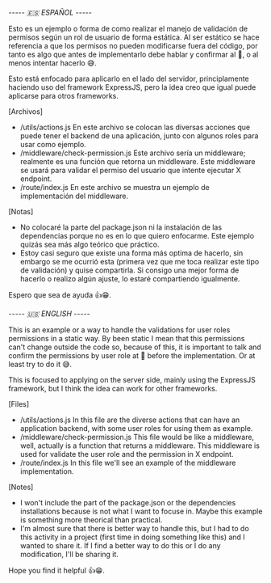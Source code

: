 *----- 🇪🇸 ESPAÑOL -----*

Esto es un ejemplo o forma de como realizar el manejo de validación de permisos según un rol de usuario de forma estática. Al ser estático se hace referencia a que los permisos no pueden modificarse fuera del código, por tanto es algo que antes de implementarlo debe hablar y confirmar al 💯, o al menos intentar hacerlo 😅.

Esto está enfocado para aplicarlo en el lado del servidor, principlamente haciendo uso del framework ExpressJS, pero la idea creo que igual puede aplicarse para otros frameworks.

[Archivos]
  - /utils/actions.js
    En este archivo se colocan las diversas acciones que puede tener el backend de una aplicación, junto con algunos roles para usar como ejemplo.
  - /middleware/check-permission.js
    Este archivo sería un middleware; realmente es una función que retorna un middleware. Este middleware se usará para validar el permiso del usuario que intente ejecutar X endpoint.
  - /route/index.js
    En este archivo se muestra un ejemplo de implementación del middleware.

[Notas]
  - No colocaré la parte del package.json ni la instalación de las dependencias porque no es en lo que quiero enfocarme. Este ejemplo quizás sea más algo teórico que práctico.
  - Estoy casi seguro que existe una forma más optima de hacerlo, sin embargo se me ocurrió esta (primera vez que me toca realizar este tipo de validación) y quise compartirla. Si consigo una mejor forma de hacerlo o realizo algún ajuste, lo estaré compartiendo igualmente.

Espero que sea de ayuda 👍😁.

*----- 🇺🇸 ENGLISH -----*

This is an example or a way to handle the validations for user roles permissions in a static way. By been static I mean that this permissions can't change outside the code so, because of this, it is important to talk and confirm the permissions by user role at 💯 before the implementation. Or at least try to do it 😅.

This is focused to applying on the server side, mainly using the ExpressJS framework, but I think the idea can work for other frameworks. 

[Files]
  - /utils/actions.js
    In this file are the diverse actions that can have an application backend, with some user roles for using them as example.
  - /middleware/check-permission.js
    This file would be like a middleware, well, actually is a function that returns a middleware. This middleware is used for validate the user role and the permission in X endpoint.
  - /route/index.js
    In this file we'll see an example of the middleware implementation. 

[Notes]
  - I won't include the part of the package.json or the dependencies installations because is not what I want to focuse in. Maybe this example is something more theorical than practical.
  - I'm almost sure that there is better way to handle this, but I had to do this activity in a project (first time in doing something like this) and I wanted to share it. If I find a better way to do this or I do any modification, I'll be sharing it.

Hope you find it helpful 👍😁.
